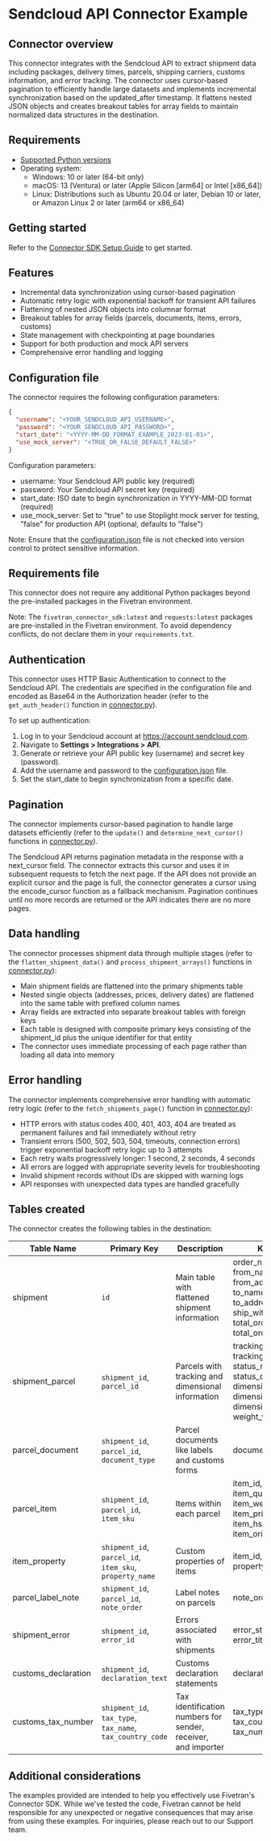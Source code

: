 # Sendcloud API Connector Example

## Connector overview

This connector integrates with the Sendcloud API to extract shipment data including packages, delivery times, parcels, shipping carriers, customs information, and error tracking. The connector uses cursor-based pagination to efficiently handle large datasets and implements incremental synchronization based on the updated_after timestamp. It flattens nested JSON objects and creates breakout tables for array fields to maintain normalized data structures in the destination.

## Requirements

- [Supported Python versions](https://github.com/fivetran/fivetran_connector_sdk/blob/main/README.md#requirements)
- Operating system:
  - Windows: 10 or later (64-bit only)
  - macOS: 13 (Ventura) or later (Apple Silicon [arm64] or Intel [x86_64])
  - Linux: Distributions such as Ubuntu 20.04 or later, Debian 10 or later, or Amazon Linux 2 or later (arm64 or x86_64)

## Getting started

Refer to the [Connector SDK Setup Guide](https://fivetran.com/docs/connectors/connector-sdk/setup-guide) to get started.

## Features

- Incremental data synchronization using cursor-based pagination
- Automatic retry logic with exponential backoff for transient API failures
- Flattening of nested JSON objects into columnar format
- Breakout tables for array fields (parcels, documents, items, errors, customs)
- State management with checkpointing at page boundaries
- Support for both production and mock API servers
- Comprehensive error handling and logging

## Configuration file

The connector requires the following configuration parameters:

```json
{
  "username": "<YOUR_SENDCLOUD_API_USERNAME>",
  "password": "<YOUR_SENDCLOUD_API_PASSWORD>",
  "start_date": "<YYYY-MM-DD_FORMAT_EXAMPLE_2023-01-01>",
  "use_mock_server": "<TRUE_OR_FALSE_DEFAULT_FALSE>"
}
```

Configuration parameters:
- username: Your Sendcloud API public key (required)
- password: Your Sendcloud API secret key (required)
- start_date: ISO date to begin synchronization in YYYY-MM-DD format (required)
- use_mock_server: Set to "true" to use Stoplight mock server for testing, "false" for production API (optional, defaults to "false")

Note: Ensure that the [configuration.json](configuration.json) file is not checked into version control to protect sensitive information.

## Requirements file

This connector does not require any additional Python packages beyond the pre-installed packages in the Fivetran environment.

Note: The `fivetran_connector_sdk:latest` and `requests:latest` packages are pre-installed in the Fivetran environment. To avoid dependency conflicts, do not declare them in your `requirements.txt`.

## Authentication

This connector uses HTTP Basic Authentication to connect to the Sendcloud API. The credentials are specified in the configuration file and encoded as Base64 in the Authorization header (refer to the `get_auth_header()` function in [connector.py](connector.py)).

To set up authentication:

1. Log in to your Sendcloud account at https://account.sendcloud.com.
2. Navigate to **Settings > Integrations > API**.
3. Generate or retrieve your API public key (username) and secret key (password).
4. Add the username and password to the [configuration.json](configuration.json) file.
5. Set the start_date to begin synchronization from a specific date.

## Pagination

The connector implements cursor-based pagination to handle large datasets efficiently (refer to the `update()` and `determine_next_cursor()` functions in [connector.py](connector.py)).

The Sendcloud API returns pagination metadata in the response with a next_cursor field. The connector extracts this cursor and uses it in subsequent requests to fetch the next page. If the API does not provide an explicit cursor and the page is full, the connector generates a cursor using the encode_cursor function as a fallback mechanism. Pagination continues until no more records are returned or the API indicates there are no more pages.

## Data handling

The connector processes shipment data through multiple stages (refer to the `flatten_shipment_data()` and `process_shipment_arrays()` functions in [connector.py](connector.py)):

- Main shipment fields are flattened into the primary shipments table
- Nested single objects (addresses, prices, delivery dates) are flattened into the same table with prefixed column names
- Array fields are extracted into separate breakout tables with foreign keys
- Each table is designed with composite primary keys consisting of the shipment_id plus the unique identifier for that entity
- The connector uses immediate processing of each page rather than loading all data into memory

## Error handling

The connector implements comprehensive error handling with automatic retry logic (refer to the `fetch_shipments_page()` function in [connector.py](connector.py)):

- HTTP errors with status codes 400, 401, 403, 404 are treated as permanent failures and fail immediately without retry
- Transient errors (500, 502, 503, 504, timeouts, connection errors) trigger exponential backoff retry logic up to 3 attempts
- Each retry waits progressively longer: 1 second, 2 seconds, 4 seconds
- All errors are logged with appropriate severity levels for troubleshooting
- Invalid shipment records without IDs are skipped with warning logs
- API responses with unexpected data types are handled gracefully

## Tables created

The connector creates the following tables in the destination:

| Table Name          | Primary Key                                               | Description                                                   | Key Columns                                                                                                                                   |
|---------------------|-----------------------------------------------------------|---------------------------------------------------------------|-----------------------------------------------------------------------------------------------------------------------------------------------|
| shipment            | `id`                                                      | Main table with flattened shipment information                | order_number, from_name, from_address_line_1, to_name, to_address_line_1, ship_with_type, total_order_price_value, total_order_price_currency |
| shipment_parcel     | `shipment_id`, `parcel_id`                                | Parcels with tracking and dimensional information             | tracking_number, tracking_url, status_message, status_code, dimensions_length, dimensions_width, dimensions_height, weight_value, weight_unit |
| parcel_document     | `shipment_id`, `parcel_id`, `document_type`               | Parcel documents like labels and customs forms                | document_type, link, size                                                                                                                     |
| parcel_item         | `shipment_id`, `parcel_id`, `item_sku`                    | Items within each parcel                                      | item_id, item_description, item_quantity, item_weight_value, item_price_value, item_hs_code, item_origin_country                              |
| item_property       | `shipment_id`, `parcel_id`, `item_sku`, `property_name`   | Custom properties of items                                    | item_id, property_name, property_value                                                                                                        |
| parcel_label_note   | `shipment_id`, `parcel_id`, `note_order`                  | Label notes on parcels                                        | note_order, note_text                                                                                                                         |
| shipment_error      | `shipment_id`, `error_id`                                 | Errors associated with shipments                              | error_status, error_code, error_title, error_detail                                                                                           |
| customs_declaration | `shipment_id`, `declaration_text`                         | Customs declaration statements                                | declaration_text                                                                                                                              |
| customs_tax_number  | `shipment_id`, `tax_type`, `tax_name`, `tax_country_code` | Tax identification numbers for sender, receiver, and importer | tax_type, tax_name, tax_country_code, tax_number                                                                                              |

## Additional considerations

The examples provided are intended to help you effectively use Fivetran's Connector SDK. While we've tested the code, Fivetran cannot be held responsible for any unexpected or negative consequences that may arise from using these examples. For inquiries, please reach out to our Support team.
